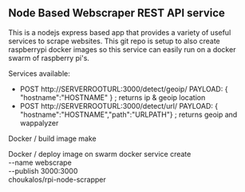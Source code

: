 Node Based Webscraper REST API service
--------------------------------------

This is a nodejs express based app that provides a variety of useful services to scrape websites.  This git repo is setup to also create raspberrypi docker images so this service can easily run on a docker swarm of raspberry pi's.

Services available:
* POST http://SERVERROOTURL:3000/detect/geoip/ PAYLOAD: { "hostname":"HOSTNAME" } ; returns ip & geoip location 
* POST http://SERVERROOTURL:3000/detect/url/   PAYLOAD: { "hostname":"HOSTNAME","path":"URLPATH"} ; returns geoip and wappalyzer 

Docker / build image
make

Docker / deploy image on swarm
docker service create \
   --name webscrape \
   --publish 3000:3000 \
   choukalos/rpi-node-scrapper
   


